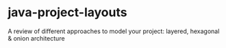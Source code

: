 # java-project-layouts
A review of different approaches to model your project: layered, hexagonal &amp; onion architecture
